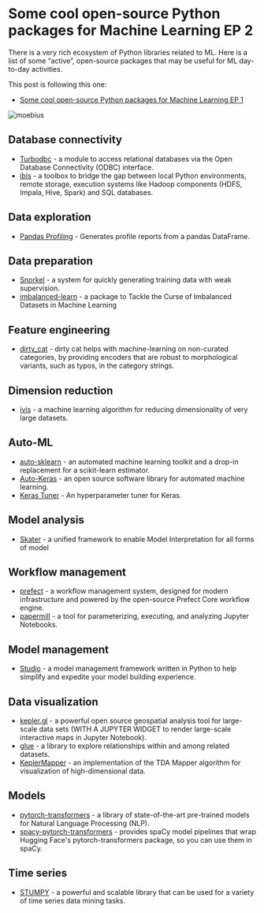 # Some cool open-source Python packages for Machine Learning EP 2


There is a very rich ecosystem of Python libraries related to ML. Here is a list of some “active”, open-source packages that may be useful for ML day-to-day activities.

This post is following this one:

* [Some cool open-source Python packages for Machine Learning EP 1](https://aetperf.github.io/2019/07/11/Some-cool-open-source-Python-packages-for-Machine-Learning.html) 

![moebius](moebius.jpg)

## Database connectivity

* [Turbodbc](https://github.com/blue-yonder/turbodbc) - a module to access relational databases via the Open Database Connectivity (ODBC) interface.  
* [ibis](https://github.com/ibis-project/ibis) - a toolbox to bridge the gap between local Python environments, remote storage, execution systems like Hadoop components (HDFS, Impala, Hive, Spark) and SQL databases. 

## Data exploration

* [Pandas Profiling](https://github.com/pandas-profiling/pandas-profiling) - Generates profile reports from a pandas DataFrame.

## Data preparation

* [Snorkel](https://github.com/HazyResearch/snorkel) - a system for quickly generating training data with weak supervision.  
* [imbalanced-learn](https://github.com/scikit-learn-contrib/imbalanced-learn) - a package to Tackle the Curse of Imbalanced Datasets in Machine Learning

## Feature engineering

* [dirty_cat](https://github.com/dirty-cat/dirty_cat/) - dirty cat helps with machine-learning on non-curated categories, by providing encoders that are robust to morphological variants, such as typos, in the category strings.

## Dimension reduction

* [ivis](https://github.com/beringresearch/ivis) - a machine learning algorithm for reducing dimensionality of very large datasets. 

## Auto-ML

* [auto-sklearn](https://github.com/automl/auto-sklearn) - an automated machine learning toolkit and a drop-in replacement for a scikit-learn estimator.
* [Auto-Keras](https://github.com/keras-team/autokeras) - an open source software library for automated machine learning.  
* [Keras Tuner](https://github.com/keras-team/keras-tuner) - An hyperparameter tuner for Keras.

## Model analysis

* [Skater](https://github.com/oracle/Skater) - a unified framework to enable Model Interpretation for all forms of model

## Workflow management

* [prefect](https://github.com/PrefectHQ/prefect) - a workflow management system, designed for modern infrastructure and powered by the open-source Prefect Core workflow engine. 
* [papermill](https://github.com/nteract/papermill) - a tool for parameterizing, executing, and analyzing Jupyter Notebooks.

## Model management

* [Studio](https://github.com/studioml/studio) - a model management framework written in Python to help simplify and expedite your model building experience. 

## Data visualization

* [kepler.gl](https://github.com/keplergl/kepler.gl) - a powerful open source geospatial analysis tool for large-scale data sets (WITH A JUPYTER WIDGET to render large-scale interactive maps in Jupyter Notebook).  
* [glue](https://glueviz.org/) - a library to explore relationships within and among related datasets.
* [KeplerMapper](https://github.com/scikit-tda/kepler-mapper) - an implementation of the TDA Mapper algorithm for visualization of high-dimensional data.

## Models

* [pytorch-transformers](https://github.com/huggingface/pytorch-transformers) - a library of state-of-the-art pre-trained models for Natural Language Processing (NLP).  
* [spacy-pytorch-transformers](https://github.com/explosion/spacy-pytorch-transformers) - provides spaCy model pipelines that wrap Hugging Face's pytorch-transformers package, so you can use them in spaCy.

## Time series

* [STUMPY](https://github.com/TDAmeritrade/stumpy) - a powerful and scalable library that can be used for a variety of time series data mining tasks.
